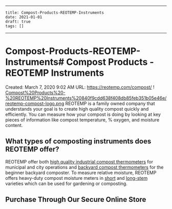 
---
    title: Compost-Products-REOTEMP-Instruments
    date: 2021-01-01    
    draft: true
    tags: []
---
# Compost-Products-REOTEMP-Instruments# Compost Products - REOTEMP Instruments
Created: March 7, 2020 9:02 AM
URL: https://reotemp.com/compost/
!
[Compost%20Products%20-%20REOTEMP%20Instruments%20840f9cdd638f408db85feb351b05e46e/reotemp-compost-logo.png](Compost%20Products%20-%20REOTEMP%20Instruments%20840f9cdd638f408db85feb351b05e46e/reotemp-compost-logo.png)
REOTEMP is a family owned company that understands your goal is to create high quality compost quickly and efficiently.
You can measure how your compost is doing by looking at key pieces of information like compost temperature, % oxygen, and moisture content.
## What types of composting instruments does REOTEMP offer?
REOTEMP offer both [high quality industrial compost thermometers](https://reotemp.com/compost/heavy-duty-compost-thermometer/) for municipal and city operations and [backyard compost thermometers](https://reotemp.com/compost/reotemp-backyard-compost-thermometer/) for the beginner backyard composter.
To measure relative moisture, REOTEMP offers heavy-duty compost moisture meters in [short](https://reotemp.com/compost/moisture-meters/backyard-moisture-meter/) and [long-stem](https://reotemp.com/compost/moisture-meters/long-stem-compost-moisture-meter/) varieties which can be used for gardening or composting.
## Purchase Through Our Secure Online Store
